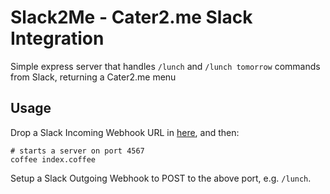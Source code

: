 # Slack2Me - Cater2.me Slack Integration

Simple express server that handles `/lunch` and `/lunch tomorrow` commands from Slack, returning a Cater2.me menu

## Usage

Drop a Slack Incoming Webhook URL in [here](index.coffee#L31), and then:

```
# starts a server on port 4567
coffee index.coffee
```

Setup a Slack Outgoing Webhook to POST to the above port, e.g. `/lunch`.
